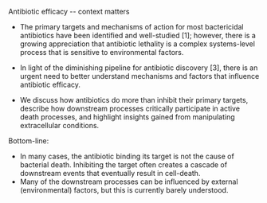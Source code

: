 Antibiotic efficacy -- context matters

* The primary targets and mechanisms of action for most bactericidal antibiotics have been identified and well-studied [1]; however, there is a growing appreciation that antibiotic lethality is a complex systems-level process that is sensitive to environmental factors.

* In light of the diminishing pipeline for antibiotic discovery [3], there is an urgent need to better understand mechanisms and factors that influence antibiotic efficacy.

* We discuss how antibiotics do more than inhibit their primary targets, describe how downstream processes critically participate in active death processes, and highlight insights gained from manipulating extracellular conditions.

Bottom-line:
  * In many cases, the antibiotic binding its target is not the cause of bacterial death. Inhibiting the target often creates a cascade of downstream events that eventually result in cell-death.
  * Many of the downstream processes can be influenced by external (environmental) factors, but this is currently barely understood.
